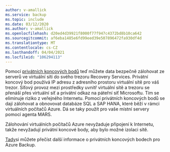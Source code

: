 ```yaml
---
author: v-amallick
ms.service: backup
ms.topic: include
ms.date: 03/12/2020
ms.author: v-amallick
ms.openlocfilehash: d20ed4d39921f8000f77f947c4372bd8b10ca642
ms.sourcegitcommit: af6eba1485e6fd99eed39e507896472fa930df4d
ms.translationtype: MT
ms.contentlocale: cs-CZ
ms.lasthandoff: 04/04/2021
ms.locfileid: "106294113"
---
```

Pomocí [privátních koncových bodů](../articles/private-link/private-endpoint-overview.md) teď můžete data bezpečně zálohovat ze serverů ve virtuální síti do svého trezoru Recovery Services. Privátní koncový bod používá IP adresu z adresního prostoru virtuální sítě pro váš trezor. Síťový provoz mezi prostředky uvnitř virtuální sítě a trezoru se přenáší přes virtuální síť a privátní odkaz na páteřní síť Microsoftu. Tím se eliminuje riziko z veřejného Internetu. Pomocí privátních koncových bodů se dají zálohovat a obnovovat databáze SQL a SAP HANA, které běží v rámci virtuálních počítačů Azure. Dá se taky použít pro vaše místní servery pomocí agenta MARS.

Zálohování virtuálních počítačů Azure nevyžaduje připojení k Internetu, takže nevyžadují privátní koncové body, aby bylo možné izolaci sítě.

[Tady](../articles/backup/private-endpoints.md)si můžete přečíst další informace o privátních koncových bodech pro Azure Backup.